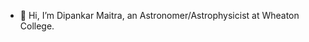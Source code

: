 - 👋 Hi, I’m Dipankar Maitra, an Astronomer/Astrophysicist at Wheaton College.

<!---
maitra-dipankar/maitra-dipankar is a ✨ special ✨ repository because its `README.md` (this file) appears on your GitHub profile.
You can click the Preview link to take a look at your changes.
--->
